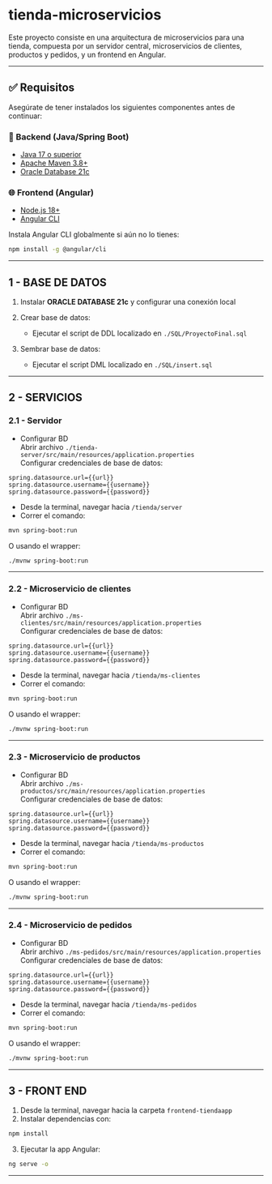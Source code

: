 # tienda-microservicios

Este proyecto consiste en una arquitectura de microservicios para una tienda, compuesta por un servidor central, microservicios de clientes, productos y pedidos, y un frontend en Angular.

---

## ✅ Requisitos

Asegúrate de tener instalados los siguientes componentes antes de continuar:

### 🧩 Backend (Java/Spring Boot)
- [Java 17 o superior](https://adoptium.net/)
- [Apache Maven 3.8+](https://maven.apache.org/)
- [Oracle Database 21c](https://www.oracle.com/database/technologies/oracle21c-downloads.html)

### 🌐 Frontend (Angular)
- [Node.js 18+](https://nodejs.org/)
- [Angular CLI](https://angular.io/cli)

Instala Angular CLI globalmente si aún no lo tienes:
```bash
npm install -g @angular/cli
```

---

## 1 - BASE DE DATOS

1. Instalar **ORACLE DATABASE 21c** y configurar una conexión local

2. Crear base de datos:  
   - Ejecutar el script de DDL localizado en `./SQL/ProyectoFinal.sql`

3. Sembrar base de datos:  
   - Ejecutar el script DML localizado en `./SQL/insert.sql`

---

## 2 - SERVICIOS

### 2.1 - Servidor

- Configurar BD  
  Abrir archivo `./tienda-server/src/main/resources/application.properties`  
  Configurar credenciales de base de datos:

```properties
spring.datasource.url={{url}}
spring.datasource.username={{username}}
spring.datasource.password={{password}}
```

- Desde la terminal, navegar hacia `/tienda/server`  
- Correr el comando:

```bash
mvn spring-boot:run
```

O usando el wrapper:

```bash
./mvnw spring-boot:run
```

---

### 2.2 - Microservicio de clientes

- Configurar BD  
  Abrir archivo `./ms-clientes/src/main/resources/application.properties`  
  Configurar credenciales de base de datos:

```properties
spring.datasource.url={{url}}
spring.datasource.username={{username}}
spring.datasource.password={{password}}
```

- Desde la terminal, navegar hacia `/tienda/ms-clientes`  
- Correr el comando:

```bash
mvn spring-boot:run
```

O usando el wrapper:

```bash
./mvnw spring-boot:run
```

---

### 2.3 - Microservicio de productos

- Configurar BD  
  Abrir archivo `./ms-productos/src/main/resources/application.properties`  
  Configurar credenciales de base de datos:

```properties
spring.datasource.url={{url}}
spring.datasource.username={{username}}
spring.datasource.password={{password}}
```

- Desde la terminal, navegar hacia `/tienda/ms-productos`  
- Correr el comando:

```bash
mvn spring-boot:run
```

O usando el wrapper:

```bash
./mvnw spring-boot:run
```

---

### 2.4 - Microservicio de pedidos

- Configurar BD  
  Abrir archivo `./ms-pedidos/src/main/resources/application.properties`  
  Configurar credenciales de base de datos:

```properties
spring.datasource.url={{url}}
spring.datasource.username={{username}}
spring.datasource.password={{password}}
```

- Desde la terminal, navegar hacia `/tienda/ms-pedidos`  
- Correr el comando:

```bash
mvn spring-boot:run
```

O usando el wrapper:

```bash
./mvnw spring-boot:run
```

---

## 3 - FRONT END

1. Desde la terminal, navegar hacia la carpeta `frontend-tiendaapp`  
2. Instalar dependencias con:

```bash
npm install
```

3. Ejecutar la app Angular:

```bash
ng serve -o
```

---

